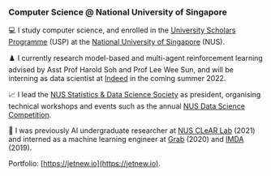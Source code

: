 ### Computer Science @ National University of Singapore

💻 I study computer science, and enrolled in the [University Scholars Programme](https://www.usp.nus.edu.sg/) (USP) at the [National University of Singapore](https://www.comp.nus.edu.sg/) (NUS).

♟️ I currently research model-based and multi-agent reinforcement learning advised by Asst Prof Harold Soh and Prof Lee Wee Sun, and will be interning as data scientist at [Indeed](https://www.indeed.jobs/) in the coming summer 2022.

📈 I lead the [NUS Statistics & Data Science Society](https://sites.google.com/view/nussds/) as president, organising technical workshops and events such as the annual [NUS Data Science Competition](https://sites.google.com/view/nussds/events/data-science-competition-with-hp).

💼 I was previously AI undergraduate researcher at [NUS CLeAR Lab](https://clear-nus.github.io/) (2021) and interned as a machine learning engineer at [Grab](https://www.grab.com/sg/) (2020) and [IMDA](https://www.imda.gov.sg/) (2019).

Portfolio: [https://jetnew.io](https://jetnew.io).
